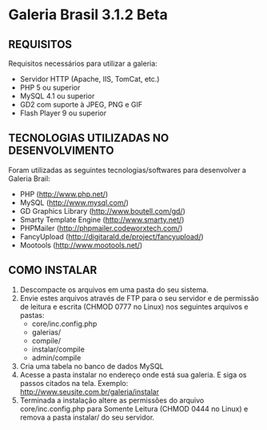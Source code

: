 # Galeria Brasil 3.1.2 Beta

## REQUISITOS

Requisitos necessários para utilizar a galeria:

 - Servidor HTTP (Apache, IIS, TomCat, etc.)
 - PHP 5 ou superior
 - MySQL 4.1 ou superior
 - GD2 com suporte à JPEG, PNG e GIF
 - Flash Player 9 ou superior

## TECNOLOGIAS UTILIZADAS NO DESENVOLVIMENTO

Foram utilizadas as seguintes tecnologias/softwares para desenvolver a Galeria Brail:
 - PHP (http://www.php.net/)
 - MySQL (http://www.mysql.com/)
 - GD Graphics Library (http://www.boutell.com/gd/)
 - Smarty Template Engine (http://www.smarty.net/)
 - PHPMailer (http://phpmailer.codeworxtech.com/)
 - FancyUpload (http://digitarald.de/project/fancyupload/)
 - Mootools (http://www.mootools.net/)

## COMO INSTALAR

 1. Descompacte os arquivos em uma pasta do seu sistema.
 2. Envie estes arquivos através de FTP para o seu servidor e de permissão de leitura e escrita (CHMOD 0777 no Linux) nos seguintes arquivos e pastas:
    - core/inc.config.php
    - galerias/
    - compile/
    - instalar/compile
    - admin/compile
 3. Cria uma tabela no banco de dados MySQL
 4. Acesse a pasta instalar no endereço onde está sua galeria. E siga os passos citados na tela. Exemplo: http://www.seusite.com.br/galeria/instalar
 5. Terminada a instalação altere as permissões do arquivo core/inc.config.php para Somente Leitura (CHMOD 0444 no Linux) e remova a pasta instalar/ do seu servidor.
